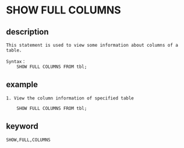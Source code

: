 <!-- 
Licensed to the Apache Software Foundation (ASF) under one
or more contributor license agreements.  See the NOTICE file
distributed with this work for additional information
regarding copyright ownership.  The ASF licenses this file
to you under the Apache License, Version 2.0 (the
"License"); you may not use this file except in compliance
with the License.  You may obtain a copy of the License at

  http://www.apache.org/licenses/LICENSE-2.0

Unless required by applicable law or agreed to in writing,
software distributed under the License is distributed on an
"AS IS" BASIS, WITHOUT WARRANTIES OR CONDITIONS OF ANY
KIND, either express or implied.  See the License for the
specific language governing permissions and limitations
under the License.
-->

# SHOW FULL COLUMNS
## description
    This statement is used to view some information about columns of a table.

    Syntax：
        SHOW FULL COLUMNS FROM tbl;
        
## example

    1. View the column information of specified table

        SHOW FULL COLUMNS FROM tbl;
        
## keyword
    
    SHOW,FULL,COLUMNS    
